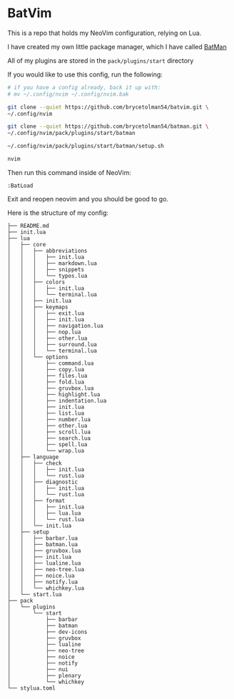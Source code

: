 # BatVim

This is a repo that holds my NeoVim configuration, relying on Lua.

I have created my own little package manager, which I have called [BatMan](https://github.com/brycetolman54/batman/tree/main)

All of my plugins are stored in the `pack/plugins/start` directory

If you would like to use this config, run the following:

```sh
# if you have a config already, back it up with:
# mv ~/.config/nvim ~/.config/nvim.bak

git clone --quiet https://github.com/brycetolman54/batvim.git \
~/.config/nvim

git clone --quiet https://github.com/brycetolman54/batman.git \
~/.config/nvim/pack/plugins/start/batman

~/.config/nvim/pack/plugins/start/batman/setup.sh

nvim
```

Then run this command inside of NeoVim:

```vim
:BatLoad
```

Exit and reopen neovim and you should be good to go.

Here is the structure of my config:
<!--
{
  echo '```plaintext'
  tree ~/.config/nvim -L 4 | sed '1d;$d;$d'
  echo '```'
} >> README.md
-->
```plaintext
├── README.md
├── init.lua
├── lua
│   ├── core
│   │   ├── abbreviations
│   │   │   ├── init.lua
│   │   │   ├── markdown.lua
│   │   │   ├── snippets
│   │   │   └── typos.lua
│   │   ├── colors
│   │   │   ├── init.lua
│   │   │   └── terminal.lua
│   │   ├── init.lua
│   │   ├── keymaps
│   │   │   ├── exit.lua
│   │   │   ├── init.lua
│   │   │   ├── navigation.lua
│   │   │   ├── nop.lua
│   │   │   ├── other.lua
│   │   │   ├── surround.lua
│   │   │   └── terminal.lua
│   │   └── options
│   │       ├── command.lua
│   │       ├── copy.lua
│   │       ├── files.lua
│   │       ├── fold.lua
│   │       ├── gruvbox.lua
│   │       ├── highlight.lua
│   │       ├── indentation.lua
│   │       ├── init.lua
│   │       ├── list.lua
│   │       ├── number.lua
│   │       ├── other.lua
│   │       ├── scroll.lua
│   │       ├── search.lua
│   │       ├── spell.lua
│   │       └── wrap.lua
│   ├── language
│   │   ├── check
│   │   │   ├── init.lua
│   │   │   └── rust.lua
│   │   ├── diagnostic
│   │   │   ├── init.lua
│   │   │   └── rust.lua
│   │   ├── format
│   │   │   ├── init.lua
│   │   │   ├── lua.lua
│   │   │   └── rust.lua
│   │   └── init.lua
│   ├── setup
│   │   ├── barbar.lua
│   │   ├── batman.lua
│   │   ├── gruvbox.lua
│   │   ├── init.lua
│   │   ├── lualine.lua
│   │   ├── neo-tree.lua
│   │   ├── noice.lua
│   │   ├── notify.lua
│   │   └── whichkey.lua
│   └── start.lua
├── pack
│   └── plugins
│       └── start
│           ├── barbar
│           ├── batman
│           ├── dev-icons
│           ├── gruvbox
│           ├── lualine
│           ├── neo-tree
│           ├── noice
│           ├── notify
│           ├── nui
│           ├── plenary
│           └── whichkey
└── stylua.toml

```

